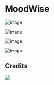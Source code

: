 # MoodWise

![image](https://user-images.githubusercontent.com/69034411/231839752-0bc68455-a650-4988-8cc7-e4961a64597a.png)

![image](https://user-images.githubusercontent.com/69034411/231839917-0c2eb6b9-1aa6-4313-aa9c-b222ea1b9f00.png)

![image](https://user-images.githubusercontent.com/69034411/231840428-11db8954-63bb-4f98-8e6b-c624214677d6.png)

![image](https://user-images.githubusercontent.com/69034411/231840476-660f89af-453c-41f3-ac85-5a0aee323183.png)



## Credits

<a href = "https://github.com/sachinl0har/MoodWise/graphs/contributors">
  <img src = "https://contrib.rocks/image?repo=sachinl0har/MoodWise"/>
</a>
